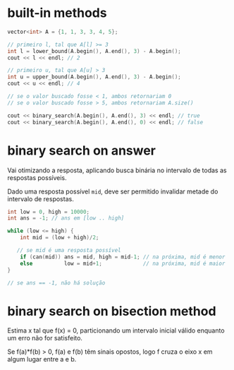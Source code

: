 # built-in methods

```cpp
vector<int> A = {1, 1, 3, 3, 4, 5};

// primeiro l, tal que A[l] >= 3
int l = lower_bound(A.begin(), A.end(), 3) - A.begin();
cout << l << endl; // 2

// primeiro u, tal que A[u] > 3
int u = upper_bound(A.begin(), A.end(), 3) - A.begin();
cout << u << endl; // 4

// se o valor buscado fosse < 1, ambos retornariam 0
// se o valor buscado fosse > 5, ambos retornariam A.size()

cout << binary_search(A.begin(), A.end(), 3) << endl; // true
cout << binary_search(A.begin(), A.end(), 0) << endl; // false
```

# binary search on answer

Vai otimizando a resposta, aplicando busca binária no intervalo de todas as respostas possíveis.

Dado uma resposta possível `mid`, deve ser permitido invalidar metade do intervalo de respostas.

```cpp
int low = 0, high = 10000;
int ans = -1; // ans em [low .. high]

while (low <= high) {
	int mid = (low + high)/2;

   // se mid é uma resposta possível
	if (can(mid)) ans = mid, high = mid-1; // na próxima, mid é menor
	else          low = mid+1;             // na próxima, mid é maior
}

// se ans == -1, não há solução
```

# binary search on bisection method

Estima x tal que f(x) = 0, particionando um intervalo inicial válido enquanto um erro não for satisfeito. 

Se f(a)*f(b) > 0, f(a) e f(b) têm sinais opostos, logo f cruza o eixo x em algum lugar entre a e b.